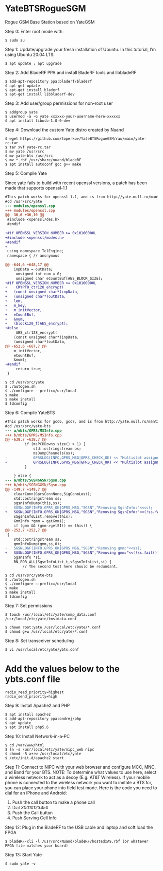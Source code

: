 # YateBTSRogueSGM
Rogue GSM Base Station based on YateGSM

Step 0: Enter root mode with:

```Linux
$ sudo su
```


Step 1: Update/upgrade your fresh installation of Ubuntu. In this tutorial, I’m using Ubuntu 20.04 LTS.

```Linux
$ apt update ; apt upgrade
```

Step 2: Add BladeRF PPA and install BladeRF tools and libbladeRF

```Linux
$ add-apt-repository ppa:bladerf/bladerf
$ apt-get update
$ apt-get install bladerf
$ apt-get install libbladerf-dev
```

Step 3: Add user/group permissions for non-root user

```Linux
$ addgroup yate
$ usermod -a -G yate xxxxxx-your-username-here-xxxxxx
$ apt install libusb-1.0-0-dev
```

Step 4: Download the custom Yate distro created by Nuand

```Linux
$ wget https://github.com/toperkov/YateBTSRogueGSM/raw/main/yate-rc.tar
$ tar xvf yate-rc.tar
$ mv yate /usr/src
$ mv yate-bts /usr/src
$ mv *.rbf /usr/share/nuand/bladeRF
$ apt install autoconf gcc g++ make
```

Step 5: Compile Yate

Since yate fails to build with recent openssl versions, a patch has been made that supports openssl-1.1

```diff
#This patch works for openssl-1.1, and is from http://yate.null.ro/mantis/view.php?id=420
#cd /usr/src/yate
--- modules/openssl.cpp
+++ modules/openssl.cpp
@@ -36,6 +36,10 @@
 #include <openssl/des.h>
 #endif
 
+#if OPENSSL_VERSION_NUMBER >= 0x10100000L
+#include <openssl/modes.h>
+#endif
+
 using namespace TelEngine;
 namespace { // anonymous
 
@@ -644,6 +648,17 @@
 	inpData = outData;
     unsigned int num = 0;
     unsigned char eCountBuf[AES_BLOCK_SIZE];
+#if OPENSSL_VERSION_NUMBER >= 0x10100000L
+    CRYPTO_ctr128_encrypt(
+	(const unsigned char*)inpData,
+	(unsigned char*)outData,
+	len,
+	m_key,
+	m_initVector,
+	eCountBuf,
+	&num,
+	(block128_f)AES_encrypt);
+#else
     AES_ctr128_encrypt(
 	(const unsigned char*)inpData,
 	(unsigned char*)outData,
@@ -652,6 +667,7 @@
 	m_initVector,
 	eCountBuf,
 	&num);
+#endif
     return true;
 }
```

```Linux
$ cd /usr/src/yate
$ ./autogen.sh
$ ./configure —-prefix=/usr/local
$ make
$ make install
$ ldconfig
```

Step 6: Compile YateBTS

```diff
#This patch works for gcc6, gcc7, and is from http://yate.null.ro/mantis/view.php?id=416
#cd /usr/src/yate-bts
--- a/mbts/GPRS/MSInfo.cpp
+++ b/mbts/GPRS/MSInfo.cpp
@@ -638,7 +638,7 @@
         if (msPCHDowns.size() > 1) {
             std::ostringstream os;
             msDumpChannels(os);
-            GPRSLOG(INFO,GPRS_MSG|GPRS_CHECK_OK) << "Multislot assignment for "<<this<<os;
+            GPRSLOG(INFO,GPRS_MSG|GPRS_CHECK_OK) << "Multislot assignment for "<<this<<(!os.fail());
         }
 
 	} else {
--- a/mbts/SGSNGGSN/Sgsn.cpp
+++ b/mbts/SGSNGGSN/Sgsn.cpp
@@ -149,7 +149,7 @@
 	clearConn(GprsConnNone,SigConnLost);
 	std::ostringstream ss;
 	sgsnInfoDump(this,ss);
-	SGSNLOGF(INFO,GPRS_OK|GPRS_MSG,"SGSN","Removing SgsnInfo:"<<ss);
+	SGSNLOGF(INFO,GPRS_OK|GPRS_MSG,"SGSN","Removing SgsnInfo:"<<(!ss.fail()));
 	sSgsnInfoList.remove(this);
 	GmmInfo *gmm = getGmm();
 	if (gmm && (gmm->getSI() == this)) {
@@ -252,7 +252,7 @@
 {
 	std::ostringstream ss;
 	gmmInfoDump(gmm,ss,0);
-	SGSNLOGF(INFO,GPRS_OK|GPRS_MSG,"SGSN","Removing gmm:"<<ss);
+	SGSNLOGF(INFO,GPRS_OK|GPRS_MSG,"SGSN","Removing gmm:"<<(!ss.fail()));
 	SgsnInfo *si;
 	RN_FOR_ALL(SgsnInfoList_t,sSgsnInfoList,si) {
 		// The second test here should be redundant.
```

```Linux
$ cd /usr/src/yate-bts
$ ./autogen.sh
$ ./configure —-prefix=/usr/local
$ make
$ make install
$ ldconfig
```

Step 7: Set permissions

```Linux
$ touch /usr/local/etc/yate/snmp_data.conf /usr/local/etc/yate/tmsidata.conf

$ chown root:yate /usr/local/etc/yate/*.conf
$ chmod g+w /usr/local/etc/yate/*.conf
```

Step 8: Set transceiver scheduling

```Linux
$ vi /usr/local/etc/yate/ybts.conf
```

# Add the values below to the ybts.conf file

```Linux
radio_read_priority=highest
radio_send_priority=high
```

Step 9: Install Apache2 and PHP

```Linux
$ apt install apache2
$ add-apt-repository ppa:ondrej/php
$ apt update
$ apt install php5.6
```

Step 10: Install Network-in-a-PC


```Linux
$ cd /var/www/html
$ ln -s /usr/local/etc/yate/nipc_web nipc
$ chmod -R a+rw /usr/local/etc/yate
$ /etc/init.d/apache2 start
```

Step 11: Connect to NIPC with your web browser and configure MCC, MNC, and Band for your BTS. NOTE: To determine what values to use here, select a wireless network to act as a decoy (E.g. AT&T Wireless). If your mobile phone is connected to the wireless network you want to imitate a BTS for, you can place your phone into field test mode. Here is the code you need to dial for an iPhone and Android:

1. Push the call button to make a phone call
2. Dial *3001#12345#*
3. Push the Call button
4. Push Serving Cell Info

Step 12: Plug in the BladeRF to the USB cable and laptop and soft load the FPGA

```Linux
$ bladeRF-cli -l /usr/src/Nuand/bladeRF/hostedxA9.rbf (or whatever FPGA file matches your board)
```

Step 13: Start Yate

```Linux
$ sudo yate -v
```
